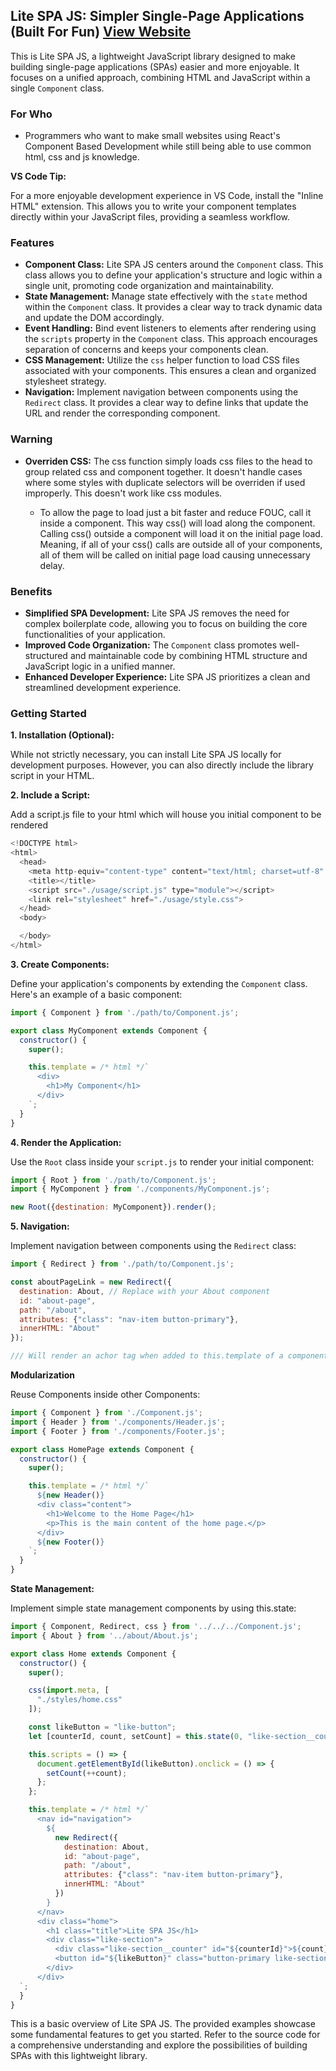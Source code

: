 ## Lite SPA JS: Simpler Single-Page Applications (Built For Fun) [View Website](https://lite-spa-js.vercel.app/)

This is Lite SPA JS, a lightweight JavaScript library designed to make building single-page applications (SPAs) easier and more enjoyable. It focuses on a unified approach, combining HTML and JavaScript within a single `Component` class.

### For Who
- Programmers who want to make small websites using React's Component Based Development while still being able to use common html, css and js knowledge. 

**VS Code Tip:**

For a more enjoyable development experience in VS Code, install the "Inline HTML" extension. This allows you to write your component templates directly within your JavaScript files, providing a seamless workflow.

### Features

* **Component Class:** Lite SPA JS centers around the `Component` class. This class allows you to define your application's structure and logic within a single unit, promoting code organization and maintainability.
* **State Management:** Manage state effectively with the `state` method within the `Component` class. It provides a clear way to track dynamic data and update the DOM accordingly.
* **Event Handling:** Bind event listeners to elements after rendering using the `scripts` property in the `Component` class. This approach encourages separation of concerns and keeps your components clean.
* **CSS Management:** Utilize the `css` helper function to load CSS files associated with your components. This ensures a clean and organized stylesheet strategy.
* **Navigation:** Implement navigation between components using the `Redirect` class. It provides a clear way to define links that update the URL and render the corresponding component.

### Warning

* **Overriden CSS:** The css function simply loads css files to the head to group related css and component together. It doesn't handle cases where some styles with duplicate selectors will be overriden if used improperly. This doesn't work like css modules.

  - To allow the page to load just a bit faster and reduce FOUC, call it inside a component. This way css() will load along the component. Calling css() outside a component will load it on the initial page load. Meaning, if all of your css() calls are outside all of your components, all of them will be called on initial page load causing unnecessary delay.
    
### Benefits

* **Simplified SPA Development:** Lite SPA JS removes the need for complex boilerplate code, allowing you to focus on building the core functionalities of your application.
* **Improved Code Organization:** The `Component` class promotes well-structured and maintainable code by combining HTML structure and JavaScript logic in a unified manner.
* **Enhanced Developer Experience:** Lite SPA JS prioritizes a clean and streamlined development experience.

### Getting Started

**1. Installation (Optional):**

While not strictly necessary, you can install Lite SPA JS locally for development purposes. However, you can also directly include the library script in your HTML.

**2. Include a Script:**

Add a script.js file to your html which will house you initial component to be rendered

```javascript
<!DOCTYPE html>
<html>
  <head>
    <meta http-equiv="content-type" content="text/html; charset=utf-8" />
    <title></title>
    <script src="./usage/script.js" type="module"></script>
    <link rel="stylesheet" href="./usage/style.css">
  </head>
  <body>

  </body>
</html>
```

**3. Create Components:**

Define your application's components by extending the `Component` class. Here's an example of a basic component:

```javascript
import { Component } from './path/to/Component.js';

export class MyComponent extends Component {
  constructor() {
    super();

    this.template = /* html */`
      <div>
        <h1>My Component</h1>
      </div>
    `;
  }
}
```

**4. Render the Application:**

Use the `Root` class inside your `script.js` to render your initial component:

```javascript
import { Root } from './path/to/Component.js';
import { MyComponent } from './components/MyComponent.js';

new Root({destination: MyComponent}).render();
```

**5. Navigation:**

Implement navigation between components using the `Redirect` class:

```javascript
import { Redirect } from './path/to/Component.js';

const aboutPageLink = new Redirect({
  destination: About, // Replace with your About component
  id: "about-page",
  path: "/about",
  attributes: {"class": "nav-item button-primary"},
  innerHTML: "About"
});

/// Will render an achor tag when added to this.template of a component.
```

**Modularization**

Reuse Components inside other Components:

```javascript
import { Component } from './Component.js';
import { Header } from './components/Header.js';
import { Footer } from './components/Footer.js';

export class HomePage extends Component {
  constructor() {
    super();

    this.template = /* html */`
      ${new Header()}
      <div class="content">
        <h1>Welcome to the Home Page</h1>
        <p>This is the main content of the home page.</p>
      </div>
      ${new Footer()}
    `;
  }
}
```

**State Management:**

Implement simple state management components by using this.state:

```javascript
import { Component, Redirect, css } from '../../../Component.js';
import { About } from '../about/About.js';

export class Home extends Component {
  constructor() {
    super();

    css(import.meta, [
      "./styles/home.css"
    ]);

    const likeButton = "like-button";
    let [counterId, count, setCount] = this.state(0, "like-section__counter");

    this.scripts = () => {
      document.getElementById(likeButton).onclick = () => {
        setCount(++count);
      };
    };

    this.template = /* html */`
      <nav id="navigation">
        ${
          new Redirect({
            destination: About,
            id: "about-page",
            path: "/about",
            attributes: {"class": "nav-item button-primary"},
            innerHTML: "About"
          })
        }
      </nav>
      <div class="home">
        <h1 class="title">Lite SPA JS</h1>
        <div class="like-section">
          <div class="like-section__counter" id="${counterId}">${count}</div>
          <button id="${likeButton}" class="button-primary like-section__button">Like</button>
        </div>
      </div>
  `;
  }
}
```

This is a basic overview of Lite SPA JS. The provided examples showcase some fundamental features to get you started. Refer to the source code for a comprehensive understanding and explore the possibilities of building SPAs with this lightweight library.
